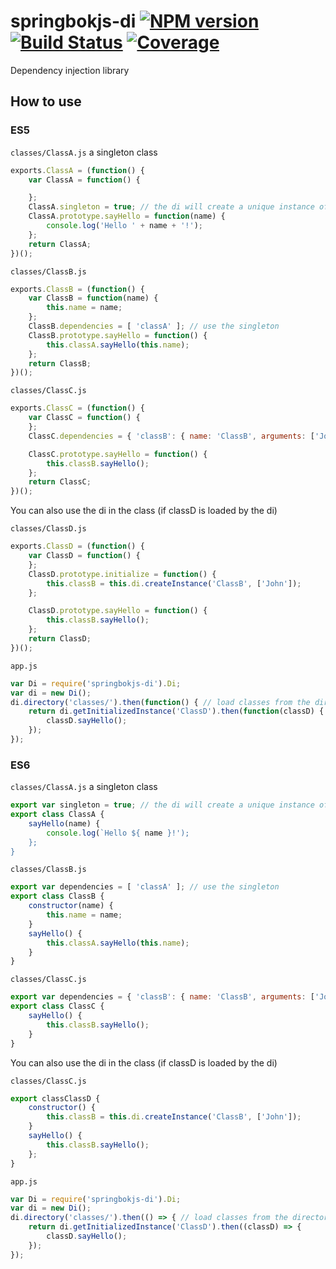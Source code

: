 # springbokjs-di  [![NPM version][npm-image]][npm-url] [![Build Status][build-status-image]][build-status-url] [![Coverage][coverage-image]][coverage-url]

[build-status-image]: https://drone.io/github.com/christophehurpeau/springbokjs-di/status.png
[build-status-url]: https://drone.io/github.com/christophehurpeau/springbokjs-di/latest
[npm-image]: https://img.shields.io/npm/v/springbokjs-di.svg?style=flat
[npm-url]: https://npmjs.org/package/springbokjs-di
[coverage-image]: http://img.shields.io/badge/coverage-100%-brightgreen.svg?style=flat
[coverage-url]: http://christophehurpeau.github.io/springbokjs-di/docs/coverage.html


Dependency injection library


## How to use

### ES5

`classes/ClassA.js` a singleton class

```js
exports.ClassA = (function() {
    var ClassA = function() {

    };
    ClassA.singleton = true; // the di will create a unique instance of the class
    ClassA.prototype.sayHello = function(name) {
        console.log('Hello ' + name + '!');
    };
    return ClassA;
})();
```

`classes/ClassB.js`

```js
exports.ClassB = (function() {
    var ClassB = function(name) {
        this.name = name;
    };
    ClassB.dependencies = [ 'classA' ]; // use the singleton
    ClassB.prototype.sayHello = function() {
        this.classA.sayHello(this.name);
    };
    return ClassB;
})();
```

`classes/ClassC.js`

```js
exports.ClassC = (function() {
    var ClassC = function() {
    };
    ClassC.dependencies = { 'classB': { name: 'ClassB', arguments: ['John'] } };

    ClassC.prototype.sayHello = function() {
        this.classB.sayHello();
    };
    return ClassC;
})();
```

You can also use the di in the class (if classD is loaded by the di)


`classes/ClassD.js`

```js
exports.ClassD = (function() {
    var ClassD = function() {
    };
    ClassD.prototype.initialize = function() {
        this.classB = this.di.createInstance('ClassB', ['John']);
    };

    ClassD.prototype.sayHello = function() {
        this.classB.sayHello();
    };
    return ClassD;
})();
```


`app.js`

```js
var Di = require('springbokjs-di').Di;
var di = new Di();
di.directory('classes/').then(function() { // load classes from the directory
    return di.getInitializedInstance('ClassD').then(function(classD) {
        classD.sayHello();
    });
});

```


### ES6

`classes/ClassA.js` a singleton class

```js
export var singleton = true; // the di will create a unique instance of the class
export class ClassA {
    sayHello(name) {
        console.log(`Hello ${ name }!');
    };
}
```

`classes/ClassB.js`

```js
export var dependencies = [ 'classA' ]; // use the singleton
export class ClassB {
    constructor(name) {
        this.name = name;
    }
    sayHello() {
        this.classA.sayHello(this.name);
    }
}
```

`classes/ClassC.js`

```js
export var dependencies = { 'classB': { name: 'ClassB', arguments: ['John'] };
export class ClassC {
    sayHello() {
        this.classB.sayHello();
    }
}
```

You can also use the di in the class (if classD is loaded by the di)


`classes/ClassC.js`

```js
export classClassD {
    constructor() {
        this.classB = this.di.createInstance('ClassB', ['John']);
    }
    sayHello() {
        this.classB.sayHello();
    };
}
```


`app.js`

```js
var Di = require('springbokjs-di').Di;
var di = new Di();
di.directory('classes/').then(() => { // load classes from the directory
    return di.getInitializedInstance('ClassD').then((classD) => {
        classD.sayHello();
    });
});
```
